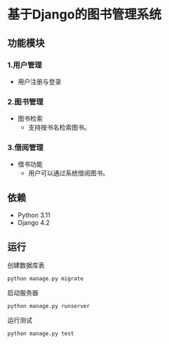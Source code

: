 # 基于Django的图书管理系统

## 功能模块
### 1.用户管理
* 用户注册与登录

### 2.图书管理
* 图书检索
  * 支持按书名检索图书。

### 3.借阅管理
* 借书功能
  * 用户可以通过系统借阅图书。

## 依赖
* Python 3.11
* Django 4.2

## 运行
创建数据库表

```shell
python manage.py migrate
```

启动服务器

```shell
python manage.py runserver
```

运行测试

```shell
python manage.py test
```
